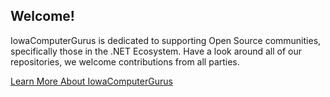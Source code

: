## Welcome!

IowaComputerGurus is dedicated to supporting Open Source communities, specifically those in the .NET Ecosystem.  Have a look around all of our repositories, we welcome contributions from all parties.

[Learn More About IowaComputerGurus](https://www.iowacomputergurus.com)

